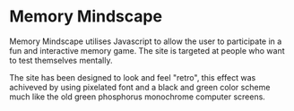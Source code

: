 # Memory Mindscape

Memory Mindscape utilises Javascript to allow the user to participate in a fun and interactive memory game. The site is targeted at people who want to test themselves mentally.

The site has been designed to look and feel "retro", this effect was achiveved by using pixelated font and a black and green color scheme much like the old green phosphorus monochrome computer screens.